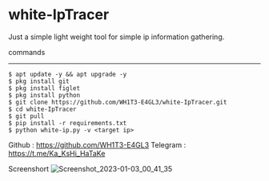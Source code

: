 # white-IpTracer
Just a simple light weight tool for simple ip information gathering.


commands
_______________
	$ apt update -y && apt upgrade -y
	$ pkg install git
	$ pkg install figlet
  	$ pkg install python
	$ git clone https://github.com/WH1T3-E4GL3/white-IpTracer.git
	$ cd white-IpTracer
	$ git pull
	$ pip install -r requirements.txt
	$ python white-ip.py -v <target ip>


Github   : https://github.com/WH1T3-E4GL3
Telegram : https://t.me/Ka_KsHi_HaTaKe

Screenshort
![Screenshot_2023-01-03_00_41_35](https://user-images.githubusercontent.com/118425907/210305373-8327c9e9-482d-42b0-8787-6af8bfd871c2.png)
